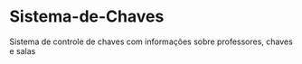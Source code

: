 # Sistema-de-Chaves
Sistema de controle de chaves com informações sobre professores, chaves e salas
